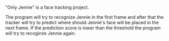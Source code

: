 "Only Jennie" is a face tracking project.

The program will try to recognize Jennie in the first frame and after that the tracker will try to predict where should Jennie's face will be placed in the next frame.
If the prediction score is lower than the threshold the program will try to recoginze Jennie again.

